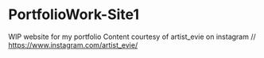 # PortfolioWork-Site1
WIP website for my portfolio 
Content courtesy of artist_evie on instagram // https://www.instagram.com/artist_evie/

